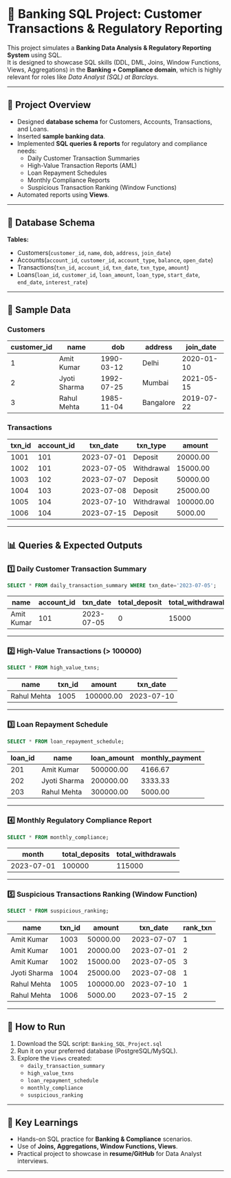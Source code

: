 
# 🏦 Banking SQL Project: Customer Transactions & Regulatory Reporting

This project simulates a **Banking Data Analysis & Regulatory Reporting System** using SQL.  
It is designed to showcase SQL skills (DDL, DML, Joins, Window Functions, Views, Aggregations) in the **Banking + Compliance domain**, which is highly relevant for roles like *Data Analyst (SQL) at Barclays*.

---

## 📌 Project Overview
- Designed **database schema** for Customers, Accounts, Transactions, and Loans.
- Inserted **sample banking data**.
- Implemented **SQL queries & reports** for regulatory and compliance needs:
  - Daily Customer Transaction Summaries
  - High-Value Transaction Reports (AML)
  - Loan Repayment Schedules
  - Monthly Compliance Reports
  - Suspicious Transaction Ranking (Window Functions)
- Automated reports using **Views**.

---

## 📂 Database Schema

**Tables:**  
- Customers(`customer_id`, `name`, `dob`, `address`, `join_date`)  
- Accounts(`account_id`, `customer_id`, `account_type`, `balance`, `open_date`)  
- Transactions(`txn_id`, `account_id`, `txn_date`, `txn_type`, `amount`)  
- Loans(`loan_id`, `customer_id`, `loan_amount`, `loan_type`, `start_date`, `end_date`, `interest_rate`)  

---

## 📝 Sample Data
### Customers
| customer_id | name         | dob        | address   | join_date  |
|-------------|--------------|------------|-----------|------------|
| 1           | Amit Kumar   | 1990-03-12 | Delhi     | 2020-01-10 |
| 2           | Jyoti Sharma | 1992-07-25 | Mumbai    | 2021-05-15 |
| 3           | Rahul Mehta  | 1985-11-04 | Bangalore | 2019-07-22 |

### Transactions
| txn_id | account_id | txn_date   | txn_type   | amount   |
|--------|------------|------------|------------|----------|
| 1001   | 101        | 2023-07-01 | Deposit    | 20000.00 |
| 1002   | 101        | 2023-07-05 | Withdrawal | 15000.00 |
| 1003   | 102        | 2023-07-07 | Deposit    | 50000.00 |
| 1004   | 103        | 2023-07-08 | Deposit    | 25000.00 |
| 1005   | 104        | 2023-07-10 | Withdrawal |100000.00 |
| 1006   | 104        | 2023-07-15 | Deposit    | 5000.00  |

---

## 📊 Queries & Expected Outputs

### 1️⃣ Daily Customer Transaction Summary
```sql
SELECT * FROM daily_transaction_summary WHERE txn_date='2023-07-05';
```
| name        | account_id | txn_date   | total_deposit | total_withdrawal |
|-------------|------------|------------|---------------|------------------|
| Amit Kumar  | 101        | 2023-07-05 | 0             | 15000            |

---

### 2️⃣ High-Value Transactions (> 100000)
```sql
SELECT * FROM high_value_txns;
```
| name        | txn_id | amount   | txn_date   |
|-------------|--------|----------|------------|
| Rahul Mehta | 1005   |100000.00 | 2023-07-10 |

---

### 3️⃣ Loan Repayment Schedule
```sql
SELECT * FROM loan_repayment_schedule;
```
| loan_id | name         | loan_amount | monthly_payment |
|---------|--------------|-------------|-----------------|
| 201     | Amit Kumar   | 500000.00   | 4166.67         |
| 202     | Jyoti Sharma | 200000.00   | 3333.33         |
| 203     | Rahul Mehta  | 300000.00   | 5000.00         |

---

### 4️⃣ Monthly Regulatory Compliance Report
```sql
SELECT * FROM monthly_compliance;
```
| month      | total_deposits | total_withdrawals |
|------------|----------------|-------------------|
| 2023-07-01 | 100000         | 115000            |

---

### 5️⃣ Suspicious Transactions Ranking (Window Function)
```sql
SELECT * FROM suspicious_ranking;
```
| name        | txn_id | amount   | txn_date   | rank_txn |
|-------------|--------|----------|------------|----------|
| Amit Kumar  | 1003   | 50000.00 | 2023-07-07 | 1        |
| Amit Kumar  | 1001   | 20000.00 | 2023-07-01 | 2        |
| Amit Kumar  | 1002   | 15000.00 | 2023-07-05 | 3        |
| Jyoti Sharma| 1004   | 25000.00 | 2023-07-08 | 1        |
| Rahul Mehta | 1005   |100000.00 | 2023-07-10 | 1        |
| Rahul Mehta | 1006   |  5000.00 | 2023-07-15 | 2        |

---

## 🚀 How to Run
1. Download the SQL script: `Banking_SQL_Project.sql`
2. Run it on your preferred database (PostgreSQL/MySQL).
3. Explore the `Views` created:
   - `daily_transaction_summary`
   - `high_value_txns`
   - `loan_repayment_schedule`
   - `monthly_compliance`
   - `suspicious_ranking`

---

## 🎯 Key Learnings
- Hands-on SQL practice for **Banking & Compliance** scenarios.
- Use of **Joins, Aggregations, Window Functions, Views**.
- Practical project to showcase in **resume/GitHub** for Data Analyst interviews.

---
